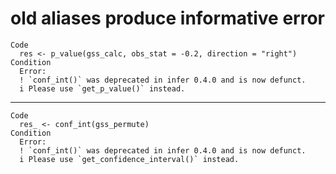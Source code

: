 # old aliases produce informative error

    Code
      res <- p_value(gss_calc, obs_stat = -0.2, direction = "right")
    Condition
      Error:
      ! `conf_int()` was deprecated in infer 0.4.0 and is now defunct.
      i Please use `get_p_value()` instead.

---

    Code
      res_ <- conf_int(gss_permute)
    Condition
      Error:
      ! `conf_int()` was deprecated in infer 0.4.0 and is now defunct.
      i Please use `get_confidence_interval()` instead.

